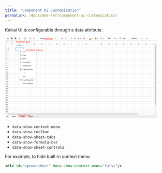 ```yaml
---
title: "Component UI Customization"
permalink: /docs/dev-ref/component-ui-customization/
---
```



Keikai UI is configurable through a data attribute:

![](/assets/images/keikaiUI.png)

* `data-show-context-menu`
* `data-show-toolbar`
* `data-show-sheet-tabs`
* `data-show-formula-bar`
* `data-show-sheet-controls`

For example, to hide built-in context menu:

```xml
<div id="spreadsheet" data-show-context-menu="false"/>
```